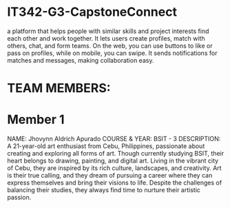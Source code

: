 # IT342-G3-CapstoneConnect
a platform that helps people with similar skills and project interests find each other and work together. It lets users create profiles, match with others, chat, and form teams. On the web, you can use buttons to like or pass on profiles, while on mobile, you can swipe. It sends notifications for matches and messages, making collaboration easy.

# TEAM MEMBERS:

# Member 1
NAME: Jhovynn Aldrich Apurado
COURSE & YEAR: BSIT - 3
DESCRIPTION: A 21-year-old art enthusiast from Cebu, Philippines, passionate about creating and exploring all forms of art. Though currently studying BSIT, their heart belongs to drawing, painting, and digital art. Living in the vibrant city of Cebu, they are inspired by its rich culture, landscapes, and creativity. Art is their true calling, and they dream of pursuing a career where they can express themselves and bring their visions to life. Despite the challenges of balancing their studies, they always find time to nurture their artistic passion.
